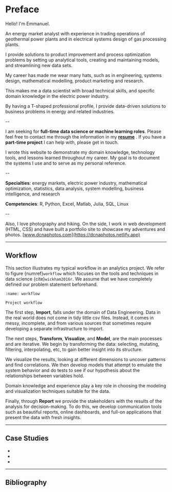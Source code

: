 # Preface

Hello! I'm Emmanuel.

An energy market analyst with experience in trading operations of geothermal power plants and in electrical systems design of gas processing plants.

I provide solutions to product improvement and process optimization problems by setting up analytical tools, creating and maintaining models, and streamlining new data sets.

My career has made me wear many hats, such as in engineering, systems design, mathematical modelling, product marketing and research.

This makes me a data scientist with broad technical skills, and specific domain knowledge in the electric power industry.

By having a T-shaped professional profile, I provide data-driven solutions to business problems in energy and related industries.

--


I am seeking for **full-time data science or machine learning roles**. Please feel free to contact me through the information in my [**resume**](cv/resume-emmanuel-decena.pdf) . If you have a **part-time project** I can help with, please get in touch.

I wrote this website to demonstrate my domain knowledge, technology tools, and lessons learned throughout my career. My goal is to document the systems I use and to serve as my personal reference.

--

**Specialties**: energy markets, electric power industry, mathematical optimization, statistics, data analysis, system modelling, business intelligence, and research

**Competencies**: R, Python, Excel, Matlab, Julia, SQL, Linux

--

Also, I love photography and hiking. On the side, I work in web development  (HTML, CSS) and have built a portfolio site to showcase my adventures and photos. [www.dcnaphotos.com](https://dcnaphotos.netlify.app)

---

## Workflow

This section illustrates my typical workflow in an analytics project. We refer to figure {numref}`workflow` which focuses on the tools and techniques in data science {cite}`wickham2016r`. We assume that we have completely defined our problem statement beforehand.

```{figure} ../images/workflow.png
:name: workflow

Project workflow
```

The first step, **Import**, falls under the domain of Data Engineering. Data in the real world does not come in tidy little csv files. Instead, it comes in messy, incomplete, and from various sources that sometimes require developing a separate infrastructure to import.

The next steps, **Transform**, **Visualize**, and **Model**, are the main processes and are iterative. We begin by transforming the data: selecting, mutating, filtering, interpolating, etc, to gain better insight into its structure.

We visualize the results, looking at different dimensions to uncover patterns and find correlations. We then develop models that attempt to emulate the system behavior and do tests to see if our hypothesis about the relationships between variables hold.

Domain knowledge and experience play a key role in choosing the modeling and visualization techniques suitable for the data.

Finally, through **Report** we provide the stakeholders with the results of the analysis for decision-making. To do this, we develop communication tools such as beautiful reports, online dashboards, and full-on applications that present the data with fresh insights.

---

## Case Studies

* [](./mnist.ipynb)
* [](./mnist.ipynb)
* [](./mnist.ipynb)

---

## Bibliography

```{bibliography} ../_bibliography/references.bib
```
